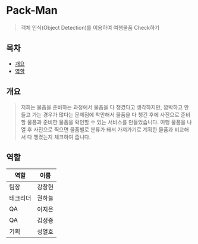 # Pack-Man

> 객체 인식(Object Detection)를 이용하여 여행물품 Check하기

## 목차

- [개요](#개요)
- [역할](#역할)

## 개요

> 저희는 물품을 준비하는 과정에서 물품을 다 챙겼다고 생각하지만, 깜박하고 안 들고 가는 경우가 많다는 문제점에 착안해서 물품을 다 챙긴 후에 사진으로 준비할 물품과 준비한 물품을 확인할 수 있는 서비스를 만들었습니다. 여행 물품을 나열 후 사진으로 찍으면 물품별로 분류가 돼서 가져가기로 계획한 물품과 비교해서 다 챙겼는지 체크하여 줍니다.

## 역할

| 역할     | 이름   |
| -------- | ------ |
| 팀장     | 강창현 |
| 테크리더 | 권하늘 |
|QA|이지은|
|QA|김성중|
|기획|성열호|